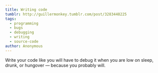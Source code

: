 ```yaml
---
title: Writing code
tumblr: http://guillermonkey.tumblr.com/post/3283448225
tags:
  - programming
  - bugs
  - debugging
  - writing
  - source-code
author: Anonymous
---
```


Write your code like you will have to debug it when you are low on sleep, drunk, or hungover — because you probably will.
